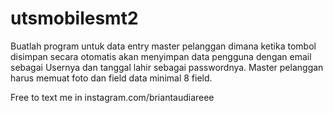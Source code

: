 # utsmobilesmt2

Buatlah program untuk data entry master pelanggan dimana ketika tombol disimpan
secara otomatis akan menyimpan data pengguna dengan email sebagai Usernya dan
tanggal lahir sebagai passwordnya. Master pelanggan harus memuat foto dan field data
minimal 8 field.


Free to text me in instagram.com/briantaudiareee
